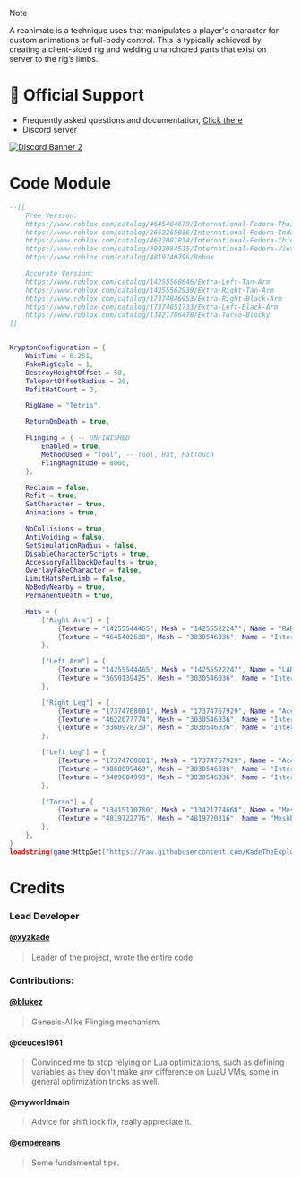 
> [!NOTE]
> A reanimate is a technique uses that manipulates a player's character for custom animations or full-body control. This is typically achieved by creating a client-sided rig and welding unanchored parts that exist on server to the rig’s limbs.

# 💬 Official Support
  - Frequently asked questions and documentation, [Click there](https://krypton-reanimate.gitbook.io)
  - Discord server
  
  [![Discord Banner 2](https://discord.com/api/guilds/1131676375363879113/widget.png?style=banner2)](https://discord.gg/4YSWVMKRxb)

# Code Module
```lua
--[[
	Free Version:
	https://www.roblox.com/catalog/4645404679/International-Fedora-Thailand
	https://www.roblox.com/catalog/3662265036/International-Fedora-Indonesia
	https://www.roblox.com/catalog/4622081834/International-Fedora-China
	https://www.roblox.com/catalog/3992084515/International-Fedora-Vietnam
	https://www.roblox.com/catalog/4819740796/Robox

	Accurate Version:
	https://www.roblox.com/catalog/14255560646/Extra-Left-Tan-Arm
	https://www.roblox.com/catalog/14255562939/Extra-Right-Tan-Arm
	https://www.roblox.com/catalog/17374846953/Extra-Right-Black-Arm
	https://www.roblox.com/catalog/17374851733/Extra-Left-Black-Arm
	https://www.roblox.com/catalog/13421786478/Extra-Torso-Blocky
]]


KryptonConfiguration = {
	WaitTime = 0.251,
	FakeRigScale = 1,
	DestroyHeightOffset = 50,
	TeleportOffsetRadius = 20,
	RefitHatCount = 2,

	RigName = "Tetris",

	ReturnOnDeath = true,

	Flinging = { -- UNFINISHED
		Enabled = true,
		MethodUsed = "Tool", -- Tool, Hat, HatTouch
		FlingMagnitude = 8000,
	},

	Reclaim = false,
	Refit = true,
	SetCharacter = true,
	Animations = true,

	NoCollisions = true,
	AntiVoiding = false,
	SetSimulationRadius = false,
	DisableCharacterScripts = true,
	AccessoryFallbackDefaults = true,
	OverlayFakeCharacter = false,
	LimitHatsPerLimb = false,
	NoBodyNearby = true,
	PermanentDeath = true,

	Hats = {
		["Right Arm"] = {
			{Texture = "14255544465", Mesh = "14255522247", Name = "RARM", Offset = CFrame.Angles(0, 0, math.rad(90))},
			{Texture = "4645402630", Mesh = "3030546036", Name = "International Fedora", Offset = CFrame.new(0.25,0,0) * CFrame.Angles(math.rad(-90), 0, math.rad(-90))},
		},

		["Left Arm"] = {
			{Texture = "14255544465", Mesh = "14255522247", Name = "LARM", Offset = CFrame.Angles(0, 0, math.rad(90))},
			{Texture = "3650139425", Mesh = "3030546036", Name = "International Fedora", Offset = CFrame.new(-0.25,0,0) * CFrame.Angles(math.rad(-90), 0, math.rad(90))}
		},

		["Right Leg"] = {
			{Texture = "17374768001", Mesh = "17374767929", Name = "Accessory (RARM)", Offset = CFrame.Angles(0, 0, math.rad(90))},
			{Texture = "4622077774", Mesh = "3030546036", Name = "International Fedora", Offset = CFrame.Angles(math.rad(-90), 0, math.rad(90))},
			{Texture = "3360978739", Mesh = "3030546036", Name = "InternationalFedora", Offset = CFrame.Angles(math.rad(-90), 0, math.rad(90))},
		},

		["Left Leg"] = {
			{Texture = "17374768001", Mesh = "17374767929", Name = "Accessory (LARM)", Offset = CFrame.Angles(0, 0, math.rad(90))},
			{Texture = "3860099469", Mesh = "3030546036", Name = "InternationalFedora", Offset = CFrame.Angles(math.rad(-90), 0, math.rad(-90))},
			{Texture = "3409604993", Mesh = "3030546036", Name = "InternationalFedora", Offset = CFrame.Angles(math.rad(-90), 0, math.rad(-90))}
		},

		["Torso"] = {
			{Texture = "13415110780", Mesh = "13421774668", Name = "MeshPartAccessory", Offset = CFrame.identity},
			{Texture = "4819722776", Mesh = "4819720316", Name = "MeshPartAccessory", Offset = CFrame.Angles(0, 0, math.rad(-15))}
		},
	},
}
loadstring(game:HttpGet("https://raw.githubusercontent.com/KadeTheExploiter/Krypton/main/Module.luau"))()
```

# Credits

### Lead Developer

#### [@xyzkade](https://github.com/KadeTheExploiter) 
  > Leader of the project, wrote the entire code

### Contributions:

#### [@blukez](https://github.com/Blukezz/)
  > Genesis-Alike Flinging mechanism.

#### @deuces1961
  > Convinced me to stop relying on Lua optimizations, such as defining variables as they don't make any difference on LuaU VMs, some in general optimization tricks as well.

#### @myworldmain
  > Advice for shift lock fix, really appreciate it.

#### [@empereans](https://discordlookup.com/user/1330293219153416242)
  > Some fundamental tips.
